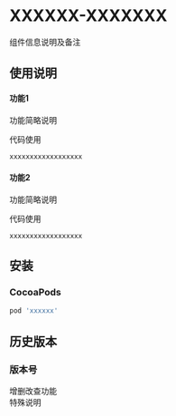 # XXXXXX-XXXXXXX


组件信息说明及备注

## 使用说明

#### 功能1 

功能简略说明

代码使用

```objc
xxxxxxxxxxxxxxxxxx
```


#### 功能2

功能简略说明

代码使用

```objc
xxxxxxxxxxxxxxxxxx
```

## 安装

### CocoaPods

```ruby
pod 'xxxxxx'
```

## 历史版本

### 版本号

增删改查功能  
特殊说明

